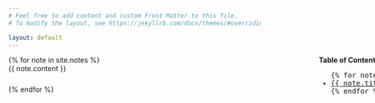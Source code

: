 ```yaml
---
# Feel free to add content and custom Front Matter to this file.
# To modify the layout, see https://jekyllrb.com/docs/themes/#overriding-theme-defaults

layout: default
---
```


<style>
a.todo { color:red; }
a.doing { color:green; }
.container{
    display: grid;
    grid-template-areas: 
    "middle right";
    grid-template-columns: 600px 300px;
    column-gap:20px;
}
.notes {
    grid-area: middle;
    height: 95vh;
    overflow: scroll;
}
.toc {
    grid-area: right;
    overflow: scroll;
    height: 95vh;
}
.note{
    margin-bottom: 25px;
}

</style>
<div class="container">
    <div class="notes">
    {% for note in site.notes %}
        <!-- <br><br>
        {{ note.name }} -->
        <!-- <br> -->
        <div id="{{ note.index }}" class="note">
        {{ note.content }}
        </div>  
    {% endfor %}
    </div>
    <div class="toc">
    <b>Table of Contents</b>
        <ul style="font-family:monospace">
        {% for note in site.notes %}
            <li>
                <a href="#{{ note.index }}" class="{{ note.status }}">{{ note.title }}</a>
            </li>
        {% endfor %}
        </ul>
    </div>
</div>